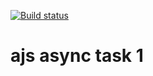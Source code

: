 [![Build status](https://ci.appveyor.com/api/projects/status/6ry2jvmwc5ruxwpp?svg=true)](https://ci.appveyor.com/project/qvvverty/ajs-async-1)
# ajs async task 1

